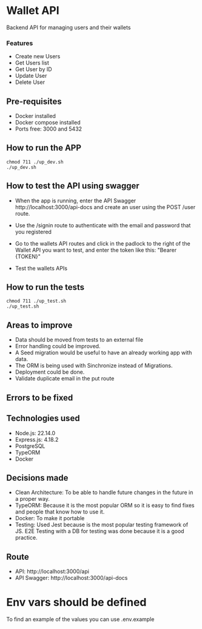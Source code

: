 # Wallet API

Backend API for managing users and their wallets

### Features

- Create new Users
- Get Users list
- Get User by ID
- Update User
- Delete User

## Pre-requisites
- Docker installed
- Docker compose installed
- Ports free: 3000 and 5432

## How to run the APP

```
chmod 711 ./up_dev.sh
./up_dev.sh
```

## How to test the API using swagger

- When the app is running, enter the API Swagger http://localhost:3000/api-docs and create an user using the POST /user route.

- Use the /signin route to authenticate with the email and password that you registered

- Go to the wallets API routes and click in the padlock to the right of the Wallet API you want to test, and enter the token like this: "Bearer {TOKEN}" 

- Test the wallets APIs

## How to run the tests

```
chmod 711 ./up_test.sh
./up_test.sh
```

## Areas to improve

- Data should be moved from tests to an external file
- Error handling could be improved.
- A Seed migration would be useful to have an already working app with data.
- The ORM is being used with Sinchronize instead of Migrations.
- Deployment could be done.
- Validate duplicate email in the put route

## Errors to be fixed

## Technologies used

- Node.js: 22.14.0
- Express.js: 4.18.2
- PostgreSQL
- TypeORM
- Docker

## Decisions made

- Clean Architecture: To be able to handle future changes in the future in a proper way.
- TypeORM: Because it is the most popular ORM so it is easy to find fixes and people that know how to use it.
- Docker: To make it portable
- Testing: Used Jest because is the most popular testing framework of JS. E2E Testing with a DB for testing was done because it is a good practice.

## Route

- API: http://localhost:3000/api
- API Swagger: http://localhost:3000/api-docs

# Env vars should be defined

To find an example of the values you can use .env.example